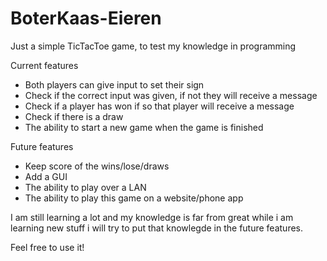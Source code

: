 # BoterKaas-Eieren

Just a simple TicTacToe game, to test my knowledge in programming

Current features 
- Both players can give input to set their sign
- Check if the correct input was given, if not they will receive a message
- Check if a player has won if so that player will receive a message
- Check if there is a draw
- The ability to start a new game when the game is finished

Future features
- Keep score of the wins/lose/draws
- Add a GUI
- The ability to play over a LAN
- The ability to play this game on a website/phone app

I am still learning a lot and my knowledge is far from great while i am learning new stuff i will try to put that knowlegde in the future features.

Feel free to use it!
